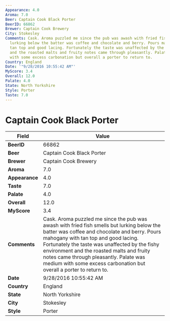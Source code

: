 ```yaml
---
Appearance: 4.0
Aroma: 7.0
Beer: Captain Cook Black Porter
BeerID: 66862
Brewer: Captain Cook Brewery
City: Stokesley
Comments: Cask. Aroma puzzled me since the pub was awash with fried fish smells but
  lurking below the batter was coffee and chocolate and berry. Pours mahogany with
  tan top and good lacing. Fortunately the taste was unaffected by the fishy environment
  and the roasted malts and fruity notes came through pleasantly. Palate was medium
  with some excess carbonation but overall a porter to return to.
Country: England
Date: '"9/28/2016 10:55:42 AM"'
MyScore: 3.4
Overall: 12.0
Palate: 4.0
State: North Yorkshire
Style: Porter
Taste: 7.0
---
```


# Captain Cook Black Porter

| Field         | Value |
|---------------|-------|
| **BeerID** | 66862 |
| **Beer** | Captain Cook Black Porter |
| **Brewer** | Captain Cook Brewery |
| **Aroma** | 7.0 |
| **Appearance** | 4.0 |
| **Taste** | 7.0 |
| **Palate** | 4.0 |
| **Overall** | 12.0 |
| **MyScore** | 3.4 |
| **Comments** | Cask. Aroma puzzled me since the pub was awash with fried fish smells but lurking below the batter was coffee and chocolate and berry. Pours mahogany with tan top and good lacing. Fortunately the taste was unaffected by the fishy environment and the roasted malts and fruity notes came through pleasantly. Palate was medium with some excess carbonation but overall a porter to return to. |
| **Date** | 9/28/2016 10:55:42 AM |
| **Country** | England |
| **State** | North Yorkshire |
| **City** | Stokesley |
| **Style** | Porter |
